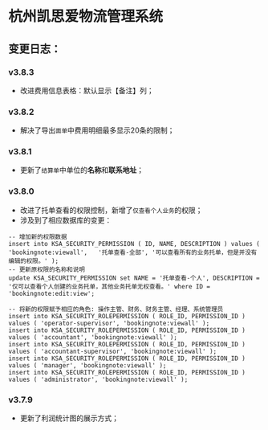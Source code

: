 # 杭州凯思爱物流管理系统


## 变更日志：

### v3.8.3
- 改进费用信息表格：默认显示【备注】列；
 
### v3.8.2
- 解决了导出`面单`中费用明细最多显示20条的限制；

### v3.8.1
- 更新了`结算单`中单位的**名称**和**联系地址**；

### v3.8.0
- 改进了托单查看的权限控制，新增了`仅查看个人业务`的权限；
- 涉及到了相应数据库的变更：
 
```
-- 增加新的权限数据
insert into KSA_SECURITY_PERMISSION ( ID, NAME, DESCRIPTION ) values ( 'bookingnote:viewall', 	'托单查看-全部', '可以查看所有的业务托单，但是并没有编辑的权限。' );
-- 更新原权限的名称和说明
update KSA_SECURITY_PERMISSION set NAME	= '托单查看-个人', DESCRIPTION = '仅可以查看个人创建的业务托单，其他业务托单无权查看。' where ID = 'bookingnote:edit:view';

-- 将新的权限赋予相应的角色: 操作主管、财务、财务主管、经理、系统管理员
insert into KSA_SECURITY_ROLEPERMISSION ( ROLE_ID, PERMISSION_ID ) values ( 'operator-supervisor', 'bookingnote:viewall' );
insert into KSA_SECURITY_ROLEPERMISSION ( ROLE_ID, PERMISSION_ID ) values ( 'accountant', 'bookingnote:viewall' );
insert into KSA_SECURITY_ROLEPERMISSION ( ROLE_ID, PERMISSION_ID ) values ( 'accountant-supervisor', 'bookingnote:viewall' );
insert into KSA_SECURITY_ROLEPERMISSION ( ROLE_ID, PERMISSION_ID ) values ( 'manager', 'bookingnote:viewall' );
insert into KSA_SECURITY_ROLEPERMISSION ( ROLE_ID, PERMISSION_ID ) values ( 'administrator', 'bookingnote:viewall' );
```

### v3.7.9
- 更新了利润统计图的展示方式；
